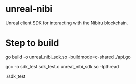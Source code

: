 # unreal-nibi
 Unreal client SDK for interacting with the Nibiru blockchain.

# Step to build

go build -o unreal_nibi_sdk.so -buildmode=c-shared ./api.go

gcc -o sdk_test sdk_test.c unreal_nibi_sdk.so -lpthread

./sdk_test
